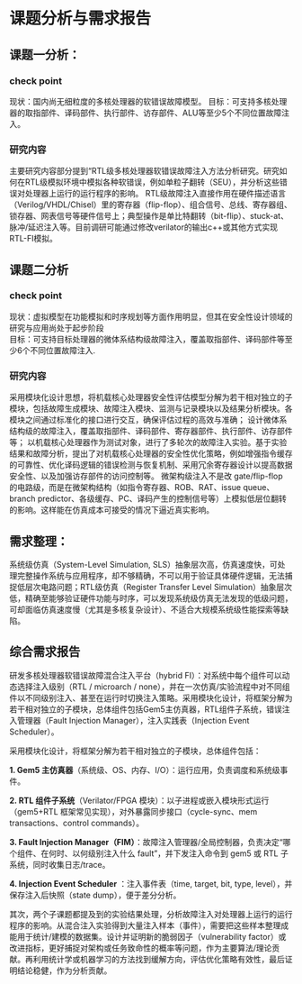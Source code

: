 # 课题分析与需求报告

## 课题一分析：

### check point

现状：国内尚无细粒度的多核处理器的软错误故障模型。
目标：可支持多核处理器的取指部件、译码部件、执行部件、访存部件、ALU等至少5个不同位置故障注入。


### 研究内容
主要研究内容部分提到“RTL级多核处理器软错误故障注入方法分析研究。研究如何在RTL级模拟环境中模拟各种软错误，例如单粒子翻转（SEU），并分析这些错误对处理器上运行的运行程序的影响。
RTL级故障注入直接作用在硬件描述语言（Verilog/VHDL/Chisel）里的寄存器（flip-flop）、组合信号、总线、寄存器组、锁存器、网表信号等硬件信号上；典型操作是单比特翻转（bit-flip）、stuck-at、脉冲/延迟注入等。目前调研可能通过修改verilator的输出c++或其他方式实现RTL-FI模拟。

## 课题二分析

### check point
现状：虚拟模型在功能模拟和时序规划等方面作用明显，但其在安全性设计领域的研究与应用尚处于起步阶段  
目标：可支持目标处理器的微体系结构级故障注入，覆盖取指部件、译码部件等至少6个不同位置故障注入.

### 研究内容
采用模块化设计思想，将机载核心处理器安全性评估模型分解为若干相对独立的子模块，包括故障生成模块、故障注入模块、监测与记录模块以及结果分析模块。各模块之间通过标准化的接口进行交互，确保评估过程的高效与准确；
设计微体系结构级的故障注入，覆盖取指部件、译码部件、寄存器部件、执行部件、访存部件等；
以机载核心处理器作为测试对象，进行了多轮次的故障注入实验。基于实验结果和故障分析，提出了对机载核心处理器的安全性优化策略，例如增强指令缓存的可靠性、优化译码逻辑的错误检测与恢复机制、采用冗余寄存器设计以提高数据安全性、以及加强访存部件的访问控制等。
微架构级注入不是改 gate/flip-flop 的电路级，而是在微架构结构（如指令寄存器、ROB、RAT、issue queue、branch predictor、各级缓存、PC、译码产生的控制信号等）上模拟低层位翻转的影响。这样能在仿真成本可接受的情况下逼近真实影响。

## 需求整理：
系统级仿真（System-Level Simulation, SLS）抽象层次高，仿真速度快，可处理完整操作系统与应用程序，却不够精确，不可以用于验证具体硬件逻辑，无法捕捉低层次电路问题；RTL级仿真（Register Transfer Level Simulation）抽象层次低，精确至能够验证硬件功能与时序，可以发现系统级仿真无法发现的低级问题，可却面临仿真速度慢（尤其是多核复杂设计）、不适合大规模系统级性能探索等缺陷。

##  综合需求报告

研发多核处理器软错误故障混合注入平台（hybrid FI）：对系统中每个组件可以动态选择注入级别（RTL / microarch / none），并在一次仿真/实验流程中对不同组件以不同级别注入、甚至在运行时切换注入策略。采用模块化设计，将框架分解为若干相对独立的子模块，总体组件包括Gem5主仿真器，RTL组件子系统，错误注入管理器（Fault Injection Manager），注入实践表（Injection Event Scheduler）。

采用模块化设计，将框架分解为若干相对独立的子模块，总体组件包括：

**1. Gem5 主仿真器**（系统级、OS、内存、I/O）：运行应用，负责调度和系统级事件。

**2. RTL 组件子系统**（Verilator/FPGA 模块）：以子进程或嵌入模块形式运行（gem5+RTL 框架常见实现），对外暴露同步接口（cycle-sync、mem transactions、control commands）。

**3. Fault Injection Manager（FIM）**：故障注入管理器/全局控制器，负责决定“哪个组件、在何时、以何级别注入什么 fault”，并下发注入命令到 gem5 或 RTL 子系统，同时收集日志/trace。

**4. Injection Event Scheduler** ：注入事件表（time, target, bit, type, level），并保存注入后快照（state dump），便于差分分析。

其次，两个子课题都提及到的实验结果处理，分析故障注入对处理器上运行的运行程序的影响。从混合注入实验得到大量注入样本（事件），需要把这些样本整理成能用于统计/建模的数据集。设计并证明新的脆弱因子（vulnerability factor）或改进指标，更好捕捉对架构或任务致命性的概率等问题，作为主要算法/理论贡献。再利用统计学或机器学习的方法找到缓解方向，评估优化策略有效性，最后证明结论稳健，作为分析贡献。

